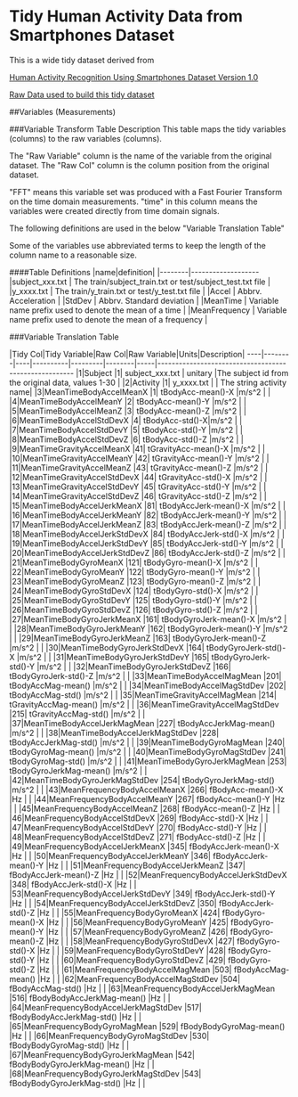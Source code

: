 # Tidy Human Activity Data from Smartphones Dataset
This is a wide tidy dataset derived from

[Human Activity Recognition Using Smartphones Dataset Version 1.0](http://archive.ics.uci.edu/ml/datasets/Human+Activity+Recognition+Using+Smartphones)

[Raw Data used to build this tidy dataset](https://d396qusza40orc.cloudfront.net/getdata%2Fprojectfiles%2FUCI%20HAR%20Dataset.zip)

##Variables (Measurements)

###Variable Transform Table Description
This table maps the tidy variables (columns) to the raw variables (columns).

The "Raw Variable" column is the name of the variable from the original dataset.  The "Raw Col" column is the column position 
from the original dataset.

"FFT" means this variable set was produced with a Fast Fourier Transform on the time domain measurements.  "time" in this column means the variables were created directly from time domain signals.

The following definitions are used in the below "Variable Translation Table"

Some of the variables use abbreviated terms to keep the length of the column name to a reasonable size.

####Table Definitions
|name|definition|
|--------|-------------------
|subject_xxx.txt | The train/subject_train.txt or test/subject_test.txt file  |
|y_xxxx.txt | The train/y_train.txt or test/y_test.txt file  |
|Accel | Abbrv. Acceleration |
|StdDev | Abbrv. Standard deviation |
|MeanTime | Variable name prefix used to denote the mean of a time   |
|MeanFrequency | Variable name prefix used to denote the mean of a frequency   |


###Variable Translation Table

|Tidy Col|Tidy Variable|Raw Col|Raw Variable|Units|Description|
----|--------|----|----------|---------|--------|-----|------------------------------------------------------
|1|Subject |1| subject_xxx.txt | unitary |The subject id from the original data, values 1-30 |
|2|Activity |1| y_xxxx.txt |  | The string activity name|
|3|MeanTimeBodyAccelMeanX |1| tBodyAcc-mean()-X |m/s^2 | |
|4|MeanTimeBodyAccelMeanY |2| tBodyAcc-mean()-Y |m/s^2 |  |
|5|MeanTimeBodyAccelMeanZ |3| tBodyAcc-mean()-Z |m/s^2 |  |
|6|MeanTimeBodyAccelStdDevX |4| tBodyAcc-std()-X|m/s^2 |  |
|7|MeanTimeBodyAccelStdDevY |5| tBodyAcc-std()-Y |m/s^2 |  |
|8|MeanTimeBodyAccelStdDevZ |6| tBodyAcc-std()-Z |m/s^2 |  |
|9|MeanTimeGravityAccelMeanX |41| tGravityAcc-mean()-X |m/s^2 |  |
|10|MeanTimeGravityAccelMeanY |42| tGravityAcc-mean()-Y |m/s^2 |  |
|11|MeanTimeGravityAccelMeanZ |43| tGravityAcc-mean()-Z |m/s^2 |  |
|12|MeanTimeGravityAccelStdDevX |44| tGravityAcc-std()-X |m/s^2 |  |
|13|MeanTimeGravityAccelStdDevY |45| tGravityAcc-std()-Y |m/s^2 |  |
|14|MeanTimeGravityAccelStdDevZ |46| tGravityAcc-std()-Z |m/s^2 |  |
|15|MeanTimeBodyAccelJerkMeanX |81| tBodyAccJerk-mean()-X |m/s^2 |  |
|16|MeanTimeBodyAccelJerkMeanY |82| tBodyAccJerk-mean()-Y |m/s^2 |  |
|17|MeanTimeBodyAccelJerkMeanZ |83| tBodyAccJerk-mean()-Z |m/s^2 |  |
|18|MeanTimeBodyAccelJerkStdDevX |84| tBodyAccJerk-std()-X |m/s^2 |  |
|19|MeanTimeBodyAccelJerkStdDevY |85| tBodyAccJerk-std()-Y |m/s^2 |  |
|20|MeanTimeBodyAccelJerkStdDevZ |86| tBodyAccJerk-std()-Z |m/s^2 |  |
|21|MeanTimeBodyGyroMeanX |121| tBodyGyro-mean()-X |m/s^2 |  |
|22|MeanTimeBodyGyroMeanY |122| tBodyGyro-mean()-Y |m/s^2 |  |
|23|MeanTimeBodyGyroMeanZ |123| tBodyGyro-mean()-Z |m/s^2 |  |
|24|MeanTimeBodyGyroStdDevX |124| tBodyGyro-std()-X |m/s^2 |  |
|25|MeanTimeBodyGyroStdDevY |125| tBodyGyro-std()-Y |m/s^2 |  |
|26|MeanTimeBodyGyroStdDevZ |126| tBodyGyro-std()-Z |m/s^2 |  |
|27|MeanTimeBodyGyroJerkMeanX |161| tBodyGyroJerk-mean()-X |m/s^2 |  |
|28|MeanTimeBodyGyroJerkMeanY |162| tBodyGyroJerk-mean()-Y |m/s^2 |  |
|29|MeanTimeBodyGyroJerkMeanZ |163| tBodyGyroJerk-mean()-Z |m/s^2 |  |
|30|MeanTimeBodyGyroJerkStdDevX |164| tBodyGyroJerk-std()-X |m/s^2 |  |
|31|MeanTimeBodyGyroJerkStdDevY |165| tBodyGyroJerk-std()-Y |m/s^2 |  |
|32|MeanTimeBodyGyroJerkStdDevZ |166| tBodyGyroJerk-std()-Z |m/s^2 |  |
|33|MeanTimeBodyAccelMagMean |201| tBodyAccMag-mean() |m/s^2 |  |
|34|MeanTimeBodyAccelMagStdDev |202| tBodyAccMag-std() |m/s^2 |  |
|35|MeanTimeGravityAccelMagMean |214| tGravityAccMag-mean() |m/s^2 |  |
|36|MeanTimeGravityAccelMagStdDev |215| tGravityAccMag-std() |m/s^2 |  |
|37|MeanTimeBodyAccelJerkMagMean |227| tBodyAccJerkMag-mean() |m/s^2 |  |
|38|MeanTimeBodyAccelJerkMagStdDev |228| tBodyAccJerkMag-std() |m/s^2 |  |
|39|MeanTimeBodyGyroMagMean |240| tBodyGyroMag-mean() |m/s^2 |  |
|40|MeanTimeBodyGyroMagStdDev |241| tBodyGyroMag-std() |m/s^2 |  |
|41|MeanTimeBodyGyroJerkMagMean |253| tBodyGyroJerkMag-mean() |m/s^2 |  |
|42|MeanTimeBodyGyroJerkMagStdDev |254| tBodyGyroJerkMag-std() |m/s^2 |  |
|43|MeanFrequencyBodyAccelMeanX |266| fBodyAcc-mean()-X |Hz |  |
|44|MeanFrequencyBodyAccelMeanY |267| fBodyAcc-mean()-Y |Hz |  |
|45|MeanFrequencyBodyAccelMeanZ |268| fBodyAcc-mean()-Z |Hz |  |
|46|MeanFrequencyBodyAccelStdDevX |269| fBodyAcc-std()-X |Hz |  |
|47|MeanFrequencyBodyAccelStdDevY |270| fBodyAcc-std()-Y |Hz |  |
|48|MeanFrequencyBodyAccelStdDevZ |271| fBodyAcc-std()-Z |Hz |  |
|49|MeanFrequencyBodyAccelJerkMeanX |345| fBodyAccJerk-mean()-X |Hz |  |
|50|MeanFrequencyBodyAccelJerkMeanY |346| fBodyAccJerk-mean()-Y |Hz |  |
|51|MeanFrequencyBodyAccelJerkMeanZ |347| fBodyAccJerk-mean()-Z |Hz |  |
|52|MeanFrequencyBodyAccelJerkStdDevX |348| fBodyAccJerk-std()-X |Hz |  |
|53|MeanFrequencyBodyAccelJerkStdDevY |349| fBodyAccJerk-std()-Y |Hz |  |
|54|MeanFrequencyBodyAccelJerkStdDevZ |350| fBodyAccJerk-std()-Z |Hz |  |
|55|MeanFrequencyBodyGyroMeanX |424| fBodyGyro-mean()-X |Hz |  |
|56|MeanFrequencyBodyGyroMeanY |425| fBodyGyro-mean()-Y |Hz |  |
|57|MeanFrequencyBodyGyroMeanZ |426| fBodyGyro-mean()-Z |Hz |  |
|58|MeanFrequencyBodyGyroStdDevX |427| fBodyGyro-std()-X |Hz |  |
|59|MeanFrequencyBodyGyroStdDevY |428| fBodyGyro-std()-Y |Hz |  |
|60|MeanFrequencyBodyGyroStdDevZ |429| fBodyGyro-std()-Z |Hz |  |
|61|MeanFrequencyBodyAccelMagMean |503| fBodyAccMag-mean() |Hz |  |
|62|MeanFrequencyBodyAccelMagStdDev |504| fBodyAccMag-std() |Hz |  |
|63|MeanFrequencyBodyAccelJerkMagMean |516| fBodyBodyAccJerkMag-mean() |Hz |  |
|64|MeanFrequencyBodyAccelJerkMagStdDev |517| fBodyBodyAccJerkMag-std() |Hz |  |
|65|MeanFrequencyBodyGyroMagMean |529| fBodyBodyGyroMag-mean() |Hz |  |
|66|MeanFrequencyBodyGyroMagStdDev |530| fBodyBodyGyroMag-std() |Hz |  |
|67|MeanFrequencyBodyGyroJerkMagMean |542| fBodyBodyGyroJerkMag-mean() |Hz |  |
|68|MeanFrequencyBodyGyroJerkMagStdDev |543| fBodyBodyGyroJerkMag-std() |Hz |  |
 
